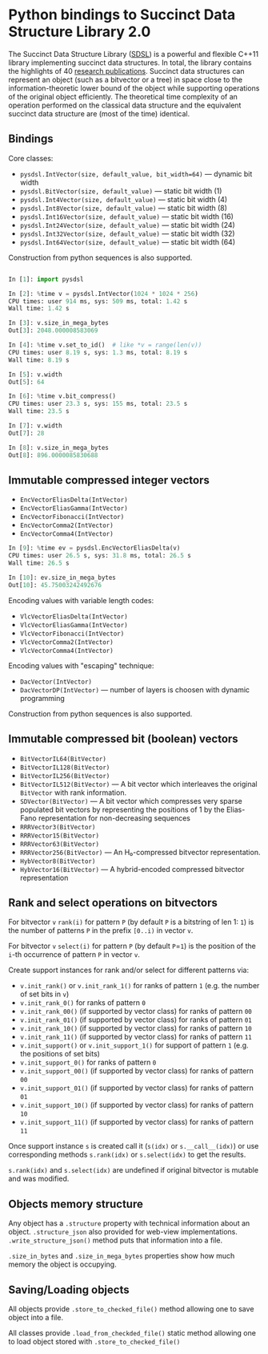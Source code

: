# Python bindings to Succinct Data Structure Library 2.0

The Succinct Data Structure Library ([SDSL][SDSL]) is a powerful and flexible C++11 library implementing succinct data structures. In total, the library contains the highlights of 40 [research publications][SDSLLIT]. Succinct data structures can represent an object (such as a bitvector or a tree) in space close to the information-theoretic lower bound of the object while supporting operations of the original object efficiently. The theoretical time complexity of an operation performed on the classical data structure and the equivalent succinct data structure are (most of the time) identical.

## Bindings

Core classes:

 * `pysdsl.IntVector(size, default_value, bit_width=64)` — dynamic bit width
 * `pysdsl.BitVector(size, default_value)` — static bit width (1)
 * `pysdsl.Int4Vector(size, default_value)` — static bit width (4)
 * `pysdsl.Int8Vector(size, default_value)` — static bit width (8)
 * `pysdsl.Int16Vector(size, default_value)` — static bit width (16)
 * `pysdsl.Int24Vector(size, default_value)` — static bit width (24)
 * `pysdsl.Int32Vector(size, default_value)` — static bit width (32)
 * `pysdsl.Int64Vector(size, default_value)` — static bit width (64)

Construction from python sequences is also supported.

```python

In [1]: import pysdsl

In [2]: %time v = pysdsl.IntVector(1024 * 1024 * 256)
CPU times: user 914 ms, sys: 509 ms, total: 1.42 s
Wall time: 1.42 s

In [3]: v.size_in_mega_bytes
Out[3]: 2048.000008583069

In [4]: %time v.set_to_id()  # like *v = range(len(v))
CPU times: user 8.19 s, sys: 1.3 ms, total: 8.19 s
Wall time: 8.19 s

In [5]: v.width
Out[5]: 64

In [6]: %time v.bit_compress()
CPU times: user 23.3 s, sys: 155 ms, total: 23.5 s
Wall time: 23.5 s

In [7]: v.width
Out[7]: 28

In [8]: v.size_in_mega_bytes
Out[8]: 896.0000085830688

```

## Immutable compressed integer vectors

 * `EncVectorEliasDelta(IntVector)`
 * `EncVectorEliasGamma(IntVector)`
 * `EncVectorFibonacci(IntVector)`
 * `EncVectorComma2(IntVector)`
 * `EncVectorComma4(IntVector)`

```python
In [9]: %time ev = pysdsl.EncVectorEliasDelta(v)
CPU times: user 26.5 s, sys: 31.8 ms, total: 26.5 s
Wall time: 26.5 s

In [10]: ev.size_in_mega_bytes
Out[10]: 45.75003242492676
```

Encoding values with variable length codes:

 * `VlcVectorEliasDelta(IntVector)`
 * `VlcVectorEliasGamma(IntVector)`
 * `VlcVectorFibonacci(IntVector)`
 * `VlcVectorComma2(IntVector)`
 * `VlcVectorComma4(IntVector)`

Encoding values with "escaping" technique:

 * `DacVector(IntVector)`
 * `DacVectorDP(IntVector)` — number of layers is choosen
                              with dynamic programming

Construction from python sequences is also supported.

## Immutable compressed bit (boolean) vectors

 * `BitVectorIL64(BitVector)`
 * `BitVectorIL128(BitVector)`
 * `BitVectorIL256(BitVector)`
 * `BitVectorIL512(BitVector)` — A bit vector which interleaves the
                                 original `BitVector` with rank information.
 * `SDVector(BitVector)` — A bit vector which compresses very sparse populated
                           bit vectors by representing the positions of 1 by the
                           Elias-Fano representation for
                           non-decreasing sequences
 * `RRRVector3(BitVector)`
 * `RRRVector15(BitVector)`
 * `RRRVector63(BitVector)`
 * `RRRVector256(BitVector)` — An H₀-compressed bitvector representation.
 * `HybVector8(BitVector)`
 * `HybVector16(BitVector)` — A hybrid-encoded compressed bitvector
                              representation

## Rank and select operations on bitvectors

For bitvector `v` `rank(i)` for pattern `P` (by default `P` is a bitstring of
len 1: `1`) is the number of patterns `P` in the prefix `[0..i)` in vector `v`.

For bitvector `v` `select(i)` for pattern `P` (by default `P`=`1`) is the
position of the `i`-th occurrence of pattern `P` in vector `v`.

Create support instances for rank and/or select for different patterns via:

 * `v.init_rank()` or `v.init_rank_1()` for ranks of pattern `1`
    (e.g. the number of set bits in `v`)
 * `v.init_rank_0()` for ranks of pattern `0`
 * `v.init_rank_00()` (if supported by vector class) for ranks of pattern `00`
 * `v.init_rank_01()` (if supported by vector class) for ranks of pattern `01`
 * `v.init_rank_10()` (if supported by vector class) for ranks of pattern `10`
 * `v.init_rank_11()` (if supported by vector class) for ranks of pattern `11`
 * `v.init_support()` or `v.init_support_1()` for support of pattern `1`
    (e.g. the positions of set bits)
 * `v.init_support_0()` for ranks of pattern `0`
 * `v.init_support_00()` (if supported by vector class) for ranks of pattern `00`
 * `v.init_support_01()` (if supported by vector class) for ranks of pattern `01`
 * `v.init_support_10()` (if supported by vector class) for ranks of pattern `10`
 * `v.init_support_11()` (if supported by vector class) for ranks of pattern `11`

Once support instance `s` is created call it (`s(idx)` or `s.__call__(idx)`)
or use corresponding methods `s.rank(idx)` or `s.select(idx)` to get
the results.

`s.rank(idx)` and `s.select(idx)` are undefined if original bitvector is
mutable and was modified.


## Objects memory structure

Any object has a `.structure` property with technical information about an
object. `.structure_json` also provided for web-view implementations.
`.write_structure_json()` method puts that information into a file.

`.size_in_bytes` and `.size_in_mega_bytes` properties show how much memory the
object is occupying.

## Saving/Loading objects

All objects provide `.store_to_checked_file()` method allowing one to save
object into a file.

All classes provide `.load_from_checkded_file()` static method allowing one to
load object stored  with `.store_to_checked_file()`


[SDSL]: https://github.com/simongog/sdsl-lite
[SDSLLIT]: https://github.com/simongog/sdsl-lite/wiki/Literature
"Succinct Data Structure Literature"
